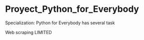 # Proyect_Python_for_Everybody
Specialization: Python for Everybody has several task 

Web scraping LIMITED
